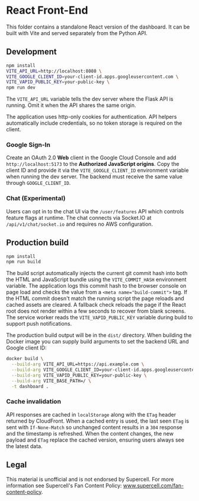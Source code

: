 # React Front-End

This folder contains a standalone React version of the dashboard. It can be built with Vite and served separately from the Python API.

## Development

```bash
npm install
VITE_API_URL=http://localhost:8080 \
VITE_GOOGLE_CLIENT_ID=your-client-id.apps.googleusercontent.com \
VITE_VAPID_PUBLIC_KEY=your-public-key \
npm run dev
```

The `VITE_API_URL` variable tells the dev server where the Flask API is
running. Omit it when the API shares the same origin.

The application uses http-only cookies for authentication. API helpers
automatically include credentials, so no token storage is required on the
client.

### Google Sign-In

Create an OAuth 2.0 **Web** client in the Google Cloud Console and add
`http://localhost:5173` to the **Authorized JavaScript origins**. Copy the
client ID and provide it via the `VITE_GOOGLE_CLIENT_ID` environment variable
when running the dev server. The backend must receive the same value through
`GOOGLE_CLIENT_ID`.

### Chat (Experimental)

Users can opt in to the chat UI via the `/user/features` API which controls feature flags at runtime.
The chat connects via Socket.IO at `/api/v1/chat/socket.io` and requires no AWS configuration.

## Production build

```bash
npm install
npm run build
```

The build script automatically injects the current git commit hash into both the
HTML and JavaScript bundle using the `VITE_COMMIT_HASH` environment variable.
The application logs this commit hash to the browser console on page load and
checks the value from a `<meta name="build-commit">` tag. If the HTML commit
doesn't match the running script the page reloads and cached assets are
cleared. A fallback check reloads the page if the React root does not render
within a few seconds to recover from blank screens. The service worker reads 
the `VITE_VAPID_PUBLIC_KEY` variable during build to support push notifications.

The production build output will be in the `dist/` directory. When building the
Docker image you can supply build arguments to set the backend URL and Google
client ID:

```bash
docker build \
  --build-arg VITE_API_URL=https://api.example.com \
  --build-arg VITE_GOOGLE_CLIENT_ID=your-client-id.apps.googleusercontent.com \
  --build-arg VITE_VAPID_PUBLIC_KEY=your-public-key \
  --build-arg VITE_BASE_PATH=/ \
  -t dashboard .
```

### Cache invalidation

API responses are cached in `localStorage` along with the `ETag` header returned
by CloudFront. When a cached entry is used, the last seen `ETag` is sent with
`If-None-Match` so unchanged content results in a `304` response and the
timestamp is refreshed. When the content changes, the new payload and `ETag`
replace the cached version, ensuring users always see the latest data.

## Legal

This material is unofficial and is not endorsed by Supercell. For more information see Supercell's Fan Content Policy: www.supercell.com/fan-content-policy.

